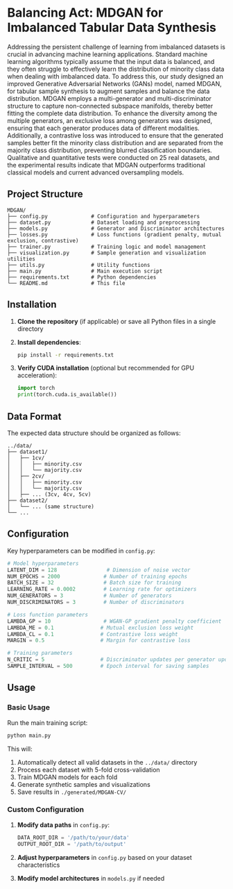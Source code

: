 # Balancing Act: MDGAN for Imbalanced Tabular Data Synthesis

Addressing the persistent challenge of learning from imbalanced datasets is crucial in advancing machine learning applications. Standard machine learning algorithms typically assume that the input data is balanced, and they often struggle to effectively learn the distribution of minority class data when dealing with imbalanced data. To address this, our study designed an improved Generative Adversarial Networks (GANs) model, named MDGAN, for tabular sample synthesis to augment samples and balance the data distribution. MDGAN employs a multi-generator and multi-discriminator structure to capture non-connected subspace manifolds, thereby better fitting the complete data distribution. To enhance the diversity among the multiple generators, an exclusive loss among generators was designed, ensuring that each generator produces data of different modalities. Additionally, a contrastive loss was introduced to ensure that the generated samples better fit the minority class distribution and are separated from the majority class distribution, preventing blurred classification boundaries. Qualitative and quantitative tests were conducted on 25 real datasets, and the experimental results indicate that MDGAN outperforms traditional classical models and current advanced oversampling models.

## Project Structure

```
MDGAN/
├── config.py              # Configuration and hyperparameters
├── dataset.py             # Dataset loading and preprocessing
├── models.py              # Generator and Discriminator architectures
├── losses.py              # Loss functions (gradient penalty, mutual exclusion, contrastive)
├── trainer.py             # Training logic and model management
├── visualization.py       # Sample generation and visualization utilities
├── utils.py               # Utility functions
├── main.py                # Main execution script
├── requirements.txt       # Python dependencies
└── README.md              # This file
```

## Installation

1. **Clone the repository** (if applicable) or save all Python files in a single directory

2. **Install dependencies**:
   ```bash
   pip install -r requirements.txt
   ```

3. **Verify CUDA installation** (optional but recommended for GPU acceleration):
   ```python
   import torch
   print(torch.cuda.is_available())
   ```

## Data Format

The expected data structure should be organized as follows:

```
../data/
├── dataset1/
│   ├── 1cv/
│   │   ├── minority.csv
│   │   └── majority.csv
│   ├── 2cv/
│   │   ├── minority.csv
│   │   └── majority.csv
│   ├── ... (3cv, 4cv, 5cv)
├── dataset2/
│   └── ... (same structure)
└── ...
```

## Configuration

Key hyperparameters can be modified in `config.py`:

```python
# Model hyperparameters
LATENT_DIM = 128                # Dimension of noise vector
NUM_EPOCHS = 2000              # Number of training epochs
BATCH_SIZE = 32                # Batch size for training
LEARNING_RATE = 0.0002         # Learning rate for optimizers
NUM_GENERATORS = 3             # Number of generators
NUM_DISCRIMINATORS = 3         # Number of discriminators

# Loss function parameters
LAMBDA_GP = 10                 # WGAN-GP gradient penalty coefficient
LAMBDA_ME = 0.1               # Mutual exclusion loss weight
LAMBDA_CL = 0.1               # Contrastive loss weight
MARGIN = 0.5                  # Margin for contrastive loss

# Training parameters
N_CRITIC = 5                  # Discriminator updates per generator update
SAMPLE_INTERVAL = 500         # Epoch interval for saving samples
```

## Usage

### Basic Usage

Run the main training script:

```bash
python main.py
```

This will:
1. Automatically detect all valid datasets in the `../data/` directory
2. Process each dataset with 5-fold cross-validation
3. Train MDGAN models for each fold
4. Generate synthetic samples and visualizations
5. Save results in `./generated/MDGAN-CV/`

### Custom Configuration

1. **Modify data paths** in `config.py`:
   ```python
   DATA_ROOT_DIR = '/path/to/your/data'
   OUTPUT_ROOT_DIR = '/path/to/output'
   ```

2. **Adjust hyperparameters** in `config.py` based on your dataset characteristics

3. **Modify model architectures** in `models.py` if needed
